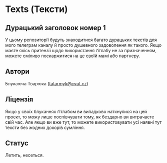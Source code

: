 # Texts (Тексти)

## Дурацький заголовок номер 1
У цьому репозиторії будуть знаходитися багато дурацьких текстів для мого телеграм каналу й просто душевного задоволення як такого. Якщо маєте якісь притензії щодо використання ґітлабу не за призначенням, можете сміливо поскаржитися на це своїй мамі або партнеру.

## Автори
Блукаюча Тварюка (tatarmyk@cvut.cz)

## Ліцензія
Якщо у своїх блуканнях ґітлабом ви випадково наткнулися на цей проект, то можу лише поспівчувати тому, як бездарно ви витрачаєте свій час. Але якщо ви вже тут, то можете використовувати усі наявні тут тексти без жодних докорів сумління.

## Статус
Летить, несеться.
